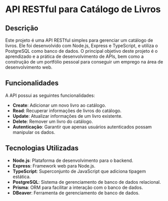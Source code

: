 # API RESTful para Catálogo de Livros

## Descrição

Este projeto é uma API RESTful simples para gerenciar um catálogo de livros. Ele foi desenvolvido com Node.js, Express e TypeScript, e utiliza o PostgreSQL como banco de dados. O principal objetivo deste projeto é o aprendizado e a prática de desenvolvimento de APIs, bem como a construção de um portfólio pessoal para conseguir um emprego na área de desenvolvimento web.

## Funcionalidades

A API possui as seguintes funcionalidades:

- **Create**: Adicionar um novo livro ao catálogo.
- **Read**: Recuperar informações de livros do catálogo.
- **Update**: Atualizar informações de um livro existente.
- **Delete**: Remover um livro do catálogo.
- **Autenticação**: Garantir que apenas usuários autenticados possam manipular os dados.

## Tecnologias Utilizadas

- **Node.js**: Plataforma de desenvolvimento para o backend.
- **Express**: Framework web para Node.js.
- **TypeScript**: Superconjunto de JavaScript que adiciona tipagem estática.
- **PostgreSQL**: Sistema de gerenciamento de banco de dados relacional.
- **Prisma**: ORM para facilitar a interação com o banco de dados.
- **DBeaver**: Ferramenta de gerenciamento de banco de dados.

